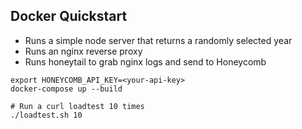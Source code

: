 ## Docker Quickstart

- Runs a simple node server that returns a randomly selected year
- Runs an nginx reverse proxy
- Runs honeytail to grab nginx logs and send to Honeycomb

```
export HONEYCOMB_API_KEY=<your-api-key>
docker-compose up --build

# Run a curl loadtest 10 times
./loadtest.sh 10
```
